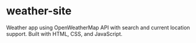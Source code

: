 # weather-site
Weather app using OpenWeatherMap API with search and current location support. Built with HTML, CSS, and JavaScript.
